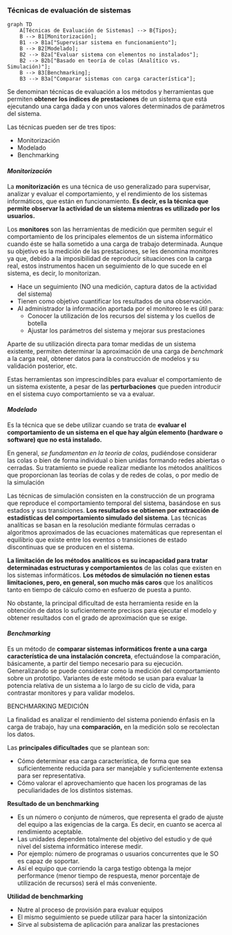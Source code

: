 ### Técnicas de evaluación de sistemas

```mermaid
graph TD
    A[Técnicas de Evaluación de Sistemas] --> B{Tipos};
    B --> B1[Monitorización];
    B1 --> B1a["Supervisar sistema en funcionamiento"];
    B --> B2[Modelado];
    B2 --> B2a["Evaluar sistema con elementos no instalados"];
    B2 --> B2b["Basado en teoría de colas (Analítico vs. Simulación)"];
    B --> B3[Benchmarking];
    B3 --> B3a["Comparar sistemas con carga característica"];
```

Se denominan técnicas de evaluación a los métodos y herramientas que permiten **obtener los índices de prestaciones** de un sistema que está ejecutando una carga dada y con unos valores determinados de parámetros del sistema.

Las técnicas pueden ser de tres tipos: 

* Monitorización  
* Modelado  
* Benchmarking

#### ***Monitorización***

La **monitorización** es una técnica de uso generalizado para supervisar, analizar y evaluar el comportamiento, y el rendimiento de los sistemas informáticos, que están en funcionamiento. **Es decir, es la técnica que permite observar la actividad de un sistema mientras es utilizado por los usuarios.** 

Los **monitores** son las herramientas de medición que permiten seguir el comportamiento de los principales elementos de un sistema informático cuando éste se halla sometido a una carga de trabajo determinada. Aunque su objetivo es la medición de las prestaciones, se les denomina monitores ya que, debido a la imposibilidad de reproducir situaciones con la carga real, estos instrumentos hacen un seguimiento de lo que sucede en el sistema, es decir, lo monitorizan.

* Hace un seguimiento (NO una medición, captura datos de la actividad del sistema)  
* Tienen como objetivo cuantificar los resultados de una observación.  
* Al administrador la información aportada por el monitoreo le es útil para:  
  * Conocer la utilización de los recursos del sistema y los cuellos de botella  
  * Ajustar los parámetros del sistema y mejorar sus prestaciones

Aparte de su utilización directa para tomar medidas de un sistema existente, permiten determinar la aproximación de una carga de *benchmark* a la carga real, obtener datos para la construcción de modelos y su validación posterior, etc.

Estas herramientas son imprescindibles para evaluar el comportamiento de un sistema existente, a pesar de las **perturbaciones** que pueden introducir en el sistema cuyo comportamiento se va a evaluar.

#### ***Modelado***

Es la técnica que se debe utilizar cuando se trata de **evaluar el comportamiento de un sistema en el que hay algún elemento (hardware o software) que no está instalado.** 

En general, *se fundamentan en la teoría de colas,* pudiéndose considerar las colas o bien de forma individual o bien unidas formando redes abiertas o cerradas. Su tratamiento se puede realizar mediante los métodos analíticos que proporcionan las teorías de colas y de redes de colas, o por medio de la simulación

Las técnicas de simulación consisten en la construcción de un programa que reproduce el comportamiento temporal del sistema, basándose en sus estados y sus transiciones. **Los resultados se obtienen por extracción de estadísticas del comportamiento simulado del sistema**. Las técnicas analíticas se basan en la resolución mediante fórmulas cerradas o algoritmos aproximados de las ecuaciones matemáticas que representan el equilibrio que existe entre los eventos o transiciones de estado discontinuas que se producen en el sistema.

**La limitación de los métodos analíticos es su incapacidad para tratar determinadas estructuras y comportamientos** de las colas que existen en los sistemas informáticos. **Los métodos de simulación** **no tienen estas limitaciones, pero, en general, son mucho más caros** que los analíticos tanto en tiempo de cálculo como en esfuerzo de puesta a punto.

No obstante, la principal dificultad de esta herramienta reside en la obtención de datos lo suficientemente precisos para ejecutar el modelo y obtener resultados con el grado de aproximación que se exige.

#### ***Benchmarking***

Es un método de **comparar sistemas informáticos frente a una carga característica de una instalación concreta**, efectuándose la comparación, básicamente, a partir del tiempo necesario para su ejecución. Generalizando se puede considerar como la medición del comportamiento sobre un prototipo. Variantes de este método se usan para evaluar la potencia relativa de un sistema a lo largo de su ciclo de vida, para contrastar monitores y para validar modelos. 

BENCHMARKING  MEDICIÓN

La finalidad es analizar el rendimiento del sistema poniendo énfasis en la carga de trabajo, hay una **comparación,** en la medición solo se recolectan los datos.

Las **principales dificultades** que se plantean son:

* Cómo determinar esa carga característica, de forma que sea suficientemente reducida para ser manejable y suficientemente extensa para ser representativa.  
* Cómo valorar el aprovechamiento que hacen los programas de las peculiaridades de los distintos sistemas.

**Resultado de un benchmarking**

* Es un número o conjunto de números, que representa el grado de ajuste del equipo a las exigencias de la carga. Es decir, en cuanto se acerca al rendimiento aceptable.  
* Las unidades dependen totalmente del objetivo del estudio y de qué nivel del sistema informático interese medir.  
* Por ejemplo: número de programas o usuarios concurrentes que le SO es capaz de soportar.  
* Así el equipo que corriendo la carga testigo obtenga la mejor performance (menor tiempo de respuesta, menor porcentaje de utilización de recursos) será el más conveniente.

**Utilidad de benchmarking**

* Nutre al proceso de provisión para evaluar equipos  
* El mismo seguimiento se puede utilizar para hacer la sintonización  
* Sirve al subsistema de aplicación para analizar las prestaciones 